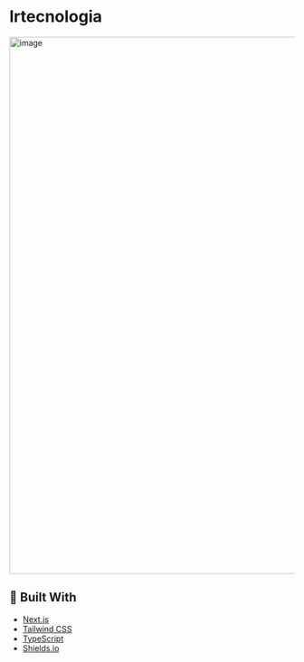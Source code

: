 # lrtecnologia

<img width="1860" height="950" alt="image" src="https://github.com/user-attachments/assets/3aa4e8bd-f3e8-4fc5-9cc3-c0e134fd4a9f" />

## 🧩 Built With

- [Next.js](https://nextjs.org/)
- [Tailwind CSS](https://tailwindcss.com/)
- [TypeScript](https://www.typescriptlang.org/)
- [Shields.io](https://shields.io)
